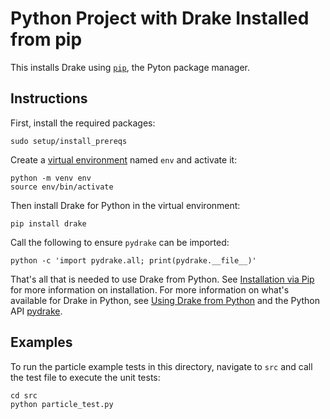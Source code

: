 # Python Project with Drake Installed from pip

This installs Drake using [`pip`](https://pypi.org/project/pip/), the Pyton package manager.

## Instructions

First, install the required packages:

```
sudo setup/install_prereqs
```

Create a [virtual environment](https://packaging.python.org/en/latest/guides/installing-using-pip-and-virtual-environments/#creating-a-virtual-environment) named `env` and activate it:

```
python -m venv env
source env/bin/activate
```

Then install Drake for Python in the virtual environment:

```
pip install drake
```

Call the following to ensure `pydrake` can be imported:

```
python -c 'import pydrake.all; print(pydrake.__file__)'
```

That's all that is needed to use Drake from Python. See [Installation via Pip](https://drake.mit.edu/pip.html#stable-releases) for more information on installation. For more information on what's available for Drake in Python, see [Using Drake from Python](https://drake.mit.edu/python_bindings.html) and the Python API [pydrake](https://drake.mit.edu/pydrake/index.html).

## Examples

To run the particle example tests in this directory, navigate to `src` and call the test file to execute the unit tests:

```
cd src
python particle_test.py
```